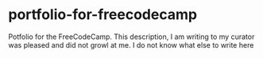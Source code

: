 # portfolio-for-freecodecamp
Potfolio for the FreeCodeCamp. This description, I am writing to my curator was pleased and did not growl at me. I do not know what else to write here
